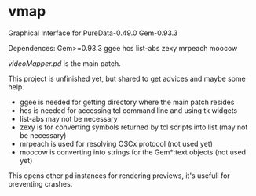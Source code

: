 # vmap
Graphical Interface for PureData-0.49.0 Gem-0.93.3  

Dependences: Gem>=0.93.3 ggee hcs list-abs zexy mrpeach moocow

_videoMapper.pd_ is the main patch.
 
This project is unfinished yet, but shared to get advices and maybe some help.

- ggee is needed for getting directory where the main patch resides
- hcs is needed for accessing tcl command line and using tk widgets
- list-abs may not be necessary
- zexy is for converting symbols returned by tcl scripts into list (may not be necessary)
- mrpeach is used for resolving OSCx protocol (not used yet)
- moocow is converting into strings for the Gem*:text objects (not used yet)

This opens other  pd instances for rendering previews, it's usefull for preventing crashes.
